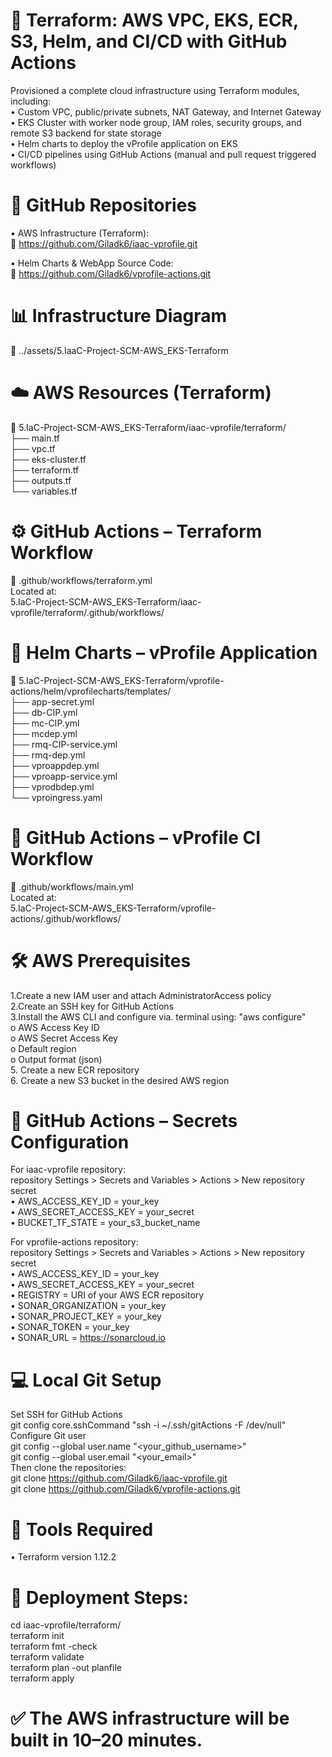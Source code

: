 # 🧱 Terraform: AWS VPC, EKS, ECR, S3, Helm, and CI/CD with GitHub Actions  
   
Provisioned a complete cloud infrastructure using Terraform modules, including:    
  •	Custom VPC, public/private subnets, NAT Gateway, and Internet Gateway   
  •	EKS Cluster with worker node group, IAM roles, security groups, and remote S3 backend for state storage   
  •	Helm charts to deploy the vProfile application on EKS   
  •	CI/CD pipelines using GitHub Actions (manual and pull request triggered workflows)   
     
# 📁 GitHub Repositories   
  • AWS Infrastructure (Terraform):  
    🔗 https://github.com/Giladk6/iaac-vprofile.git  
   
  •	Helm Charts & WebApp Source Code:  
    🔗 https://github.com/Giladk6/vprofile-actions.git  
   
# 📊 Infrastructure Diagram  
  📍 ../assets/5.IaaC-Project-SCM-AWS_EKS-Terraform  
    
# ☁️ AWS Resources (Terraform)  
  📁 5.IaC-Project-SCM-AWS_EKS-Terraform/iaac-vprofile/terraform/   
  ├── main.tf  
  ├── vpc.tf  
  ├── eks-cluster.tf  
  ├── terraform.tf  
  ├── outputs.tf   
  └── variables.tf   
   
# ⚙️ GitHub Actions – Terraform Workflow  
  📁 .github/workflows/terraform.yml  
  Located at:  
    5.IaC-Project-SCM-AWS_EKS-Terraform/iaac-vprofile/terraform/.github/workflows/  

      
# 🚀 Helm Charts – vProfile Application   
  📁 5.IaC-Project-SCM-AWS_EKS-Terraform/vprofile-actions/helm/vprofilecharts/templates/   
  ├── app-secret.yml  
  ├── db-CIP.yml  
  ├── mc-CIP.yml  
  ├── mcdep.yml  
  ├── rmq-CIP-service.yml  
  ├── rmq-dep.yml  
  ├── vproappdep.yml  
  ├── vproapp-service.yml  
  ├── vprodbdep.yml  
  └── vproingress.yaml  
   
# 🔁 GitHub Actions – vProfile CI Workflow  
  📁 .github/workflows/main.yml  
  Located at:  
    5.IaC-Project-SCM-AWS_EKS-Terraform/vprofile-actions/.github/workflows/  
   
  
# 🛠️ AWS Prerequisites  
  1.Create a new IAM user <Gitops> and attach AdministratorAccess policy  
  2.Create an SSH key for GitHub Actions  
  3.Install the AWS CLI and configure via. terminal using: "aws configure"  
    o	AWS Access Key ID  
    o	AWS Secret Access Key  
    o	Default region  
    o	Output format (json)  
  5.	Create a new ECR repository  
  6.	Create a new S3 bucket in the desired AWS region  
  
    
# 🔐 GitHub Actions – Secrets Configuration  
  For iaac-vprofile repository:  
  repository Settings > Secrets and Variables > Actions > New repository secret  
    •	AWS_ACCESS_KEY_ID = your_key  
    •	AWS_SECRET_ACCESS_KEY = your_secret  
    •	BUCKET_TF_STATE = your_s3_bucket_name  
   
  For vprofile-actions repository:  
  repository Settings > Secrets and Variables > Actions > New repository secret  
    •	AWS_ACCESS_KEY_ID = your_key  
    •	AWS_SECRET_ACCESS_KEY = your_secret  
    •	REGISTRY = URI of your AWS ECR repository  
    •	SONAR_ORGANIZATION = your_key  
    •	SONAR_PROJECT_KEY = your_key  
    •	SONAR_TOKEN = your_key  
    •	SONAR_URL = https://sonarcloud.io  
  
    
# 💻 Local Git Setup  
Set SSH for GitHub Actions  
  git config core.sshCommand "ssh -i ~/.ssh/gitActions -F /dev/null"  
  Configure Git user  
  git config --global user.name "<your_github_username>"  
  git config --global user.email "<your_email>"  
  Then clone the repositories:  
  git clone https://github.com/Giladk6/iaac-vprofile.git  
  git clone https://github.com/Giladk6/vprofile-actions.git  
    
# 🧰 Tools Required  
•	Terraform version 1.12.2  
      
# 🚀 Deployment Steps:  
  cd iaac-vprofile/terraform/  
    terraform init  
    terraform fmt -check  
    terraform validate  
    terraform plan -out planfile  
    terraform apply  
    
# ✅ The AWS infrastructure will be built in 10–20 minutes.  
   
